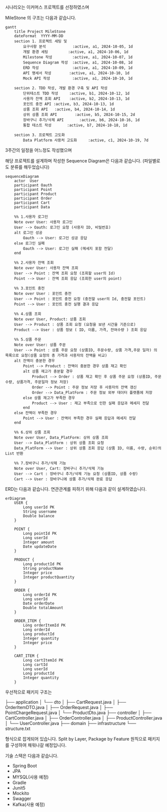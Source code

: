 #
시나리오는 이커머스 프로젝트를 선정하였스며

MileStone 의 구조는 다음과 같습니다.

```mermaid
gantt
    title Project MileStone
    dateFormat  YYYY-MM-DD
    section 1. 프로젝트 세팅 및
        요구사항 분석            :active, a1, 2024-10-05, 1d
        개발 환경 세팅         :active, a1, 2024-10-06, 1d
        Milestone 작성         :active, a1, 2024-10-07, 1d
        Sequence Diagram 작성  :active, a1, 2024-10-08, 1d
        ERD 작성               :active, a1, 2024-10-09, 1d
        API 명세서 작성        :active, a1, 2024-10-10, 1d
        Mock API 작성          :active, a1, 2024-10-10, 1d

    section 2. TDD 작성, 개발 환경 구축 및 API 작성
        단위테스트 TDD 작성     :active, b1, 2024-10-12, 1d
        사용자 잔액 조회 API    :active, b2, 2024-10-13, 1d
        포인트 충전 API :active, b3, 2024-10-13, 1d
        상품 조회 API   :active, b4, 2024-10-14, 1d
        상위 상품 조회 API        :active, b5, 2024-10-15, 2d
        장바구니 추가/삭제 API       :active, b6, 2024-10-16, 1d
        통합 테스트 작성       :active, b7, 2024-10-18, 1d
        
    section 3. 프로젝트 고도화
        Data Platform 사용처 고도화     :active, c1, 2024-10-19, 7d
```
3주간의 일정을 어느정도 작성했으며

해당 프로젝트를 설계하며 작성한 Sequence Diagram은 다음과 같습니다.
(파일별로도 분류를 해두었습니다)

```mermaid
sequenceDiagram
    actor  User
    participant Oauth
    participant Point
    participant Product
    participant Order
    participant Cart
    participant Data
    
    %% 1.사용자 로그인
    Note over User: 사용자 로그인
    User --> Oauth: 로그인 요청 (사용자 ID, 비밀번호)
    alt 로그인 성공
        Oauth --> User: 로그인 성공 응답
    else 로그인 실패
        Oauth --> User: 로그인 실패 (메세지 포함 전달)
    end

    %% 2.사용자 잔액 조회
    Note over User: 사용자 잔액 조회
    User --> Point : 잔액 조회 요청 (조회할 user의 Id)
    Point --> User : 잔액 조회 응답 (조회한 user의 point)

    %% 3.포인트 충전
    Note over User : 포인트 충전
    User --> Point : 포인트 충전 요청 (충전할 user의 Id, 충전할 포인트)
    Point --> User : 포인트 충전 실행 결과 응답
    
    %% 4.상품 조회
    Note over User, Product: 상품 조회
    User --> Product : 상품 조회 요청 (요청을 보낸 시간을 기준으로)
    Product --> User : 상품 정보 ( ID, 이름, 가격, 잔여수량 ) 조회 응답

    %% 5.상품 주문
    Note over User: 상품 주문
    User --> Point : 상품 주문 요청 (상품ID, 주문수량, 상품 가격,주문 일자) 의 목록으로 요청(상품 요청의 총 가격과 사용자의 잔액을 비교)
    alt 잔액이 충분한 경우
        Point --> Product : 잔액이 충분한 경우 상품 재고 확인
        alt 상품 재고가 충분할 경우
            Product --> Order : 상품 재고 확인 후 상품 주문 요청 (상품ID, 주문수량, 상품가격, 주문일자 정보 저장)
            Order --> Point : 주문 정보 저장 후 사용자의 잔액 갱신
            Order --> Data_PlatForm : 주문 정보 외부 데이터 플랫폼에 저장
        else 상품 재고가 부족한 경우
            Product --> User : 재고 부족으로 인한 실패 응답과 메세지 전달
        end
    else 잔액이 부족한 경우
        Point --> User : 잔액이 부족한 경우 실패 응답과 메세지 전달
    end

    %% 6.상위 상품 조회
    Note over User, Data_PlatForm: 상위 상품 조회
    User --> Data_PlatForm : 상위 상품 조회 요청
    Data_PlatForm --> User : 상위 상품 조회 응답 (상품 ID, 이름, 수량, 순위)의 List 반환

    %% 7.장바구니 추가/삭제 기능
    Note over User, Cart: 장바구니 추가/삭제 기능
    User --> Cart : 장바구니 추가/삭제 기능 요청 (상품ID, 상품 수량)
    Cart --> User : 장바구니에 상품 추가/삭제 완료 응답
```

ERD는 다음과 같습니다.
연관관계를 피하기 위해 다음과 같이 설계하였습니다.
```mermaid
erDiagram
    USER { 
        Long userId PK
        String username
        Double balance
    }

    POINT {
        Long pointId PK
        Long userId
        Integer amount
        Date updateDate
    }

    PRODUCT {
        Long productId PK
        String productName
        Integer price
        Integer productQuantity
    }

    ORDER {
        Long orderId PK
        Long userId
        Date orderDate
        Double totalAmount
    }

    ORDER_ITEM {
        Long orderItemId PK
        Long orderId
        Long productId
        Integer quantity
        Integer price
    }

    CART_ITEM {
        Long cartItemId PK
        Long cartId
        Long userId
        Long productId
        Integer quantity
    }
```

우선적으로 패키지 구조는

├── application
│ └── dto
│     ├── CartRequest.java
│     ├── OrderItemDTO.java
│     ├── OrderRequest.java
│     ├── PointChargeRequest.java
│     └── ProductDto.java
├── controller
│ ├── CartController.java
│ ├── OrderController.java
│ ├── ProductController.java
│ └── UserController.java
├── domain
├── infrastructure
└── structure.txt

형식으로 잡게되어 있습니다.
Split by Layer, Package by Feature 원칙으로 패키지를 구성하여 채워나갈 예정입니다.

기술 스택은 다음과 같습니다.
- Spring Boot
- JPA
- MYSQL(사용 예정)
- Gradle
- Junit5
- Mockito
- Swagger
- Kafka(사용 예정)
